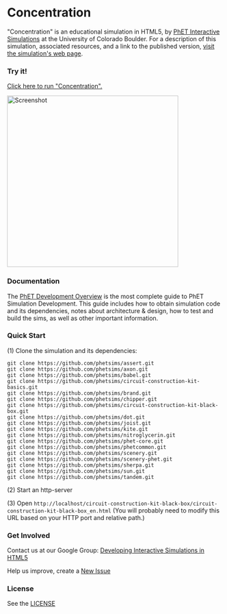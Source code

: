 Concentration
=============
"Concentration" is an educational simulation in HTML5, by <a href="http://phet.colorado.edu/" target="_blank">PhET Interactive Simulations</a>
at the University of Colorado Boulder.
For a description of this simulation, associated resources, and a link to the published version,
<a href="http://phet.colorado.edu/en/simulation/circuit-construction-kit-black-box" target="_blank">visit the simulation's web page</a>.

### Try it!

<a href="http://phet.colorado.edu/sims/html/circuit-construction-kit-black-box/latest/circuit-construction-kit-black-box_en.html" target="_blank">Click here to run "Concentration".</a>

<a href="http://phet.colorado.edu/sims/html/circuit-construction-kit-black-box/latest/circuit-construction-kit-black-box_en.html" target="_blank">
<img src="https://raw.githubusercontent.com/phetsims/circuit-construction-kit-black-box/master/assets/circuit-construction-kit-black-box-screenshot.png" alt="Screenshot" style="width: 400px;"/>
</a>

### Documentation
The <a href="http://bit.ly/phet-development-overview" target="_blank">PhET Development Overview</a> is the most complete guide to PhET Simulation
Development. This guide includes how to obtain simulation code and its dependencies, notes about architecture & design, how to test and build
the sims, as well as other important information.

### Quick Start
(1) Clone the simulation and its dependencies:
```
git clone https://github.com/phetsims/assert.git
git clone https://github.com/phetsims/axon.git
git clone https://github.com/phetsims/babel.git
git clone https://github.com/phetsims/circuit-construction-kit-basics.git
git clone https://github.com/phetsims/brand.git
git clone https://github.com/phetsims/chipper.git
git clone https://github.com/phetsims/circuit-construction-kit-black-box.git
git clone https://github.com/phetsims/dot.git
git clone https://github.com/phetsims/joist.git
git clone https://github.com/phetsims/kite.git
git clone https://github.com/phetsims/nitroglycerin.git
git clone https://github.com/phetsims/phet-core.git
git clone https://github.com/phetsims/phetcommon.git
git clone https://github.com/phetsims/scenery.git
git clone https://github.com/phetsims/scenery-phet.git
git clone https://github.com/phetsims/sherpa.git
git clone https://github.com/phetsims/sun.git
git clone https://github.com/phetsims/tandem.git
```
(2) Start an http-server

(3) Open `http://localhost/circuit-construction-kit-black-box/circuit-construction-kit-black-box_en.html` (You will probably need to modify this URL based on your HTTP port and relative path.)

### Get Involved

Contact us at our Google Group: <a href="http://groups.google.com/forum/#!forum/developing-interactive-simulations-in-html5" target="_blank">Developing Interactive Simulations in HTML5</a>

Help us improve, create a <a href="http://github.com/phetsims/circuit-construction-kit-black-box/issues/new" target="_blank">New Issue</a>

### License
See the <a href="https://github.com/phetsims/circuit-construction-kit-black-box/blob/master/LICENSE" target="_blank">LICENSE</a>
